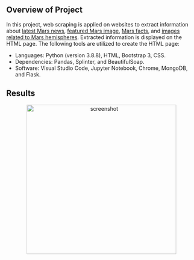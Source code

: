 ## Overview of Project
In this project, web scraping is applied on websites to extract information about [latest Mars news](https://data-class-mars.s3.amazonaws.com/Mars/index.html), [featured Mars image](https://data-class-jpl-space.s3.amazonaws.com/JPL_Space/index.html), [Mars facts](https://data-class-mars-facts.s3.amazonaws.com/Mars_Facts/index.html), and [images related to Mars hemispheres](https://astrogeology.usgs.gov/search/results?q=hemisphere+enhanced&k1=target&v1=Mars). Extracted information is displayed on the HTML page.
The following tools are utilized to create the HTML page:
- Languages: Python (version 3.8.8), HTML, Bootstrap 3, CSS.
- Dependencies: Pandas, Splinter, and BeautifulSoap.
- Software: Visual Studio Code, Jupyter Notebook, Chrome, MongoDB, and Flask.

## Results
<p img align="center" width="100%">
<img width="397" alt="screenshot" src="https://user-images.githubusercontent.com/85843401/132127457-d89d9288-a066-48f1-b45b-39c6d7e8ca54.png">



